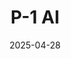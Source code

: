 ---  
layout: startup_page  
title: "P-1 AI"  
id: "p1.ai"  
permalink: "/p1aip1.ai04282025/"  
website: "https://p-1.ai"  
funding_round: "Seed"  
funding_amount: "$23M"  
investors: "Radical Ventures, Village Global, Schematic Ventures, Lerer Hippeau, Jeff Dean, Peter Welinder, Bob van Luijt"  
about: "P-1 AI is developing Archie, an AI agent designed for cognitive automation in engineering physical systems. It focuses on tasks currently performed by human engineers, such as design concept development and selection of appropriate engineering tools, aiming to enhance team productivity and enable the creation of complex systems."  
markets: "AI, Engineering, Aerospace, Automotive, Industrial Systems"  
hq: "San Francisco, California, United States"  
founded_year: "2024"  
linkedin: "https://www.linkedin.com/company/p-1-ai"  
twitter: ""  
instagram: ""  
facebook: ""  
crunchbase: "https://www.crunchbase.com/organization/p-1-ai?utm_source=linkedin&utm_medium=referral&utm_campaign=linkedin_companies&utm_content=profile_cta_anon&trk=funding_crunchbase"  
pitchbook: ""  

date_display: "28-Apr-2025"  
date: "2025-04-28"

# SEO Optimization  
meta_title: "P-1 AI - Seed Funding ($23M)"  
meta_description: "P-1 AI, P-1 AI is developing Archie, an AI agent designed for cognitive automation in engineering physical systems. It focuses on tasks currently performed by..."  
meta_keywords: "P-1 AI, AI, Engineering, Aerospace, Automotive, Industrial Systems, Seed funding"  
canonical_url: "https://startup.projectstartups.com/p1aip1.ai04282025/"  
---